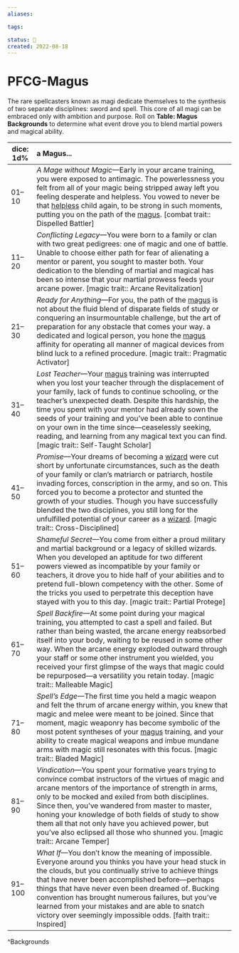 ```yaml
---
aliases:

tags:

status: 🌰
created: 2022-08-18
---
```

# PFCG-Magus

The rare spellcasters known as magi dedicate themselves to the synthesis of two separate disciplines: sword and spell. This core of all magi can be embraced only with ambition and purpose. Roll on **Table: Magus Backgrounds** to determine what event drove you to blend martial powers and magical ability.

| dice: 1d% | a Magus...                                                                                                                                                                                                                                                                                                                                                                                                                                                                                                                                                                                                                   |
| --------- |:---------------------------------------------------------------------------------------------------------------------------------------------------------------------------------------------------------------------------------------------------------------------------------------------------------------------------------------------------------------------------------------------------------------------------------------------------------------------------------------------------------------------------------------------------------------------------------------------------------------------------- |
| 01–10     | *A Mage without Magic*—Early in your arcane training, you were exposed to antimagic. The powerlessness you felt from all of your magic being stripped away left you feeling desperate and helpless. You vowed to never be that [helpless](https://www.d20pfsrd.com/gamemastering/conditions#TOC-Helpless) child again, to be strong in such moments, putting you on the path of the [magus](https://www.d20pfsrd.com/classes/base-classes/magus). [combat trait:: Dispelled Battler]                                                                                                           |
| 11–20     | *Conflicting Legacy*—You were born to a family or clan with two great pedigrees: one of magic and one of battle. Unable to choose either path for fear of alienating a mentor or parent, you sought to master both. Your dedication to the blending of martial and magical has been so intense that your martial prowess feeds your arcane power. [magic trait:: Arcane Revitalization]                                                                                                                                                                                                           |
| 21–30     | *Ready for Anything*—For you, the path of the [magus](https://www.d20pfsrd.com/classes/base-classes/magus) is not about the fluid blend of disparate fields of study or conquering an insurmountable challenge, but the art of preparation for any obstacle that comes your way. a dedicated and logical person, you hone the [magus](https://www.d20pfsrd.com/classes/base-classes/magus) affinity for operating all manner of magical devices from blind luck to a refined procedure. [magic trait:: Pragmatic Activator]                                                                        |
| 31–40     | *Lost Teacher*—Your [magus](https://www.d20pfsrd.com/classes/base-classes/magus) training was interrupted when you lost your teacher through the displacement of your family, lack of funds to continue schooling, or the teacher’s unexpected death. Despite this hardship, the time you spent with your mentor had already sown the seeds of your training and you’ve been able to continue on your own in the time since—ceaselessly seeking, reading, and learning from any magical text you can find. [magic trait:: Self-Taught Scholar]                                                    |
| 41–50     | *Promise*—Your dreams of becoming a [wizard](https://www.d20pfsrd.com/classes/core-classes/wizard) were cut short by unfortunate circumstances, such as the death of your family or clan’s matriarch or patriarch, hostile invading forces, conscription in the army, and so on. This forced you to become a protector and stunted the growth of your studies. Though you have successfully blended the two disciplines, you still long for the unfulfilled potential of your career as a [wizard](https://www.d20pfsrd.com/classes/core-classes/wizard). [magic trait:: Cross-Disciplined] |
| 51–60     | *Shameful Secret*—You come from either a proud military and martial background or a legacy of skilled wizards. When you developed an aptitude for two different powers viewed as incompatible by your family or teachers, it drove you to hide half of your abilities and to pretend full-blown competency with the other. Some of the tricks you used to perpetrate this deception have stayed with you to this day. [magic trait:: Partial Protege]                                                                                     |
| 61–70     | *Spell Backfire*—At some point during your magical training, you attempted to cast a spell and failed. But rather than being wasted, the arcane energy reabsorbed itself into your body, waiting to be reused in some other way. When the arcane energy exploded outward through your staff or some other instrument you wielded, you received your first glimpse of the ways that magic could be repurposed—a versatility you retain today. [magic trait:: Malleable Magic]                                                                                                                   |
| 71–80     | *Spell’s Edge*—The first time you held a magic weapon and felt the thrum of arcane energy within, you knew that magic and melee were meant to be joined. Since that moment, magic weaponry has become symbolic of the most potent syntheses of your [magus](https://www.d20pfsrd.com/classes/base-classes/magus) training, and your ability to create magical weapons and imbue mundane arms with magic still resonates with this focus. [magic trait:: Bladed Magic]                                                                                                                             |
| 81–90     | *Vindication*—You spent your formative years trying to convince combat instructors of the virtues of magic and arcane mentors of the importance of strength in arms, only to be mocked and exiled from both disciplines. Since then, you’ve wandered from master to master, honing your knowledge of both fields of study to show them all that not only have you achieved power, but you’ve also eclipsed all those who shunned you. [magic trait:: Arcane Temper]                                                                                                                              |
| 91–100    | *What If*—You don’t know the meaning of impossible. Everyone around you thinks you have your head stuck in the clouds, but you continually strive to achieve things that have never been accomplished before—perhaps things that have never even been dreamed of. Bucking convention has brought numerous failures, but you’ve learned from your mistakes and are able to snatch victory over seemingly impossible odds. [faith trait:: Inspired]                                                                                                                                               |
^Backgrounds
